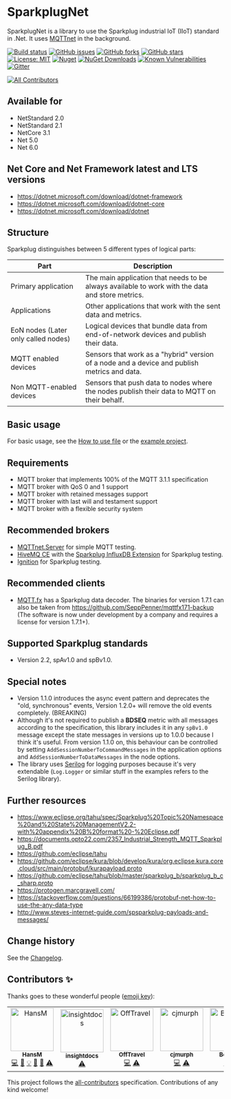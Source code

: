 SparkplugNet
====================================

SparkplugNet is a library to use the Sparkplug industrial IoT (IIoT) standard in .Net. It uses [MQTTnet](https://github.com/chkr1011/MQTTnet) in the background.

[![Build status](https://ci.appveyor.com/api/projects/status/w6pu8fcav4n7651t?svg=true)](https://ci.appveyor.com/project/SeppPenner/sparkplugnet)
[![GitHub issues](https://img.shields.io/github/issues/SeppPenner/SparkplugNet.svg)](https://github.com/SeppPenner/SparkplugNet/issues)
[![GitHub forks](https://img.shields.io/github/forks/SeppPenner/SparkplugNet.svg)](https://github.com/SeppPenner/SparkplugNet/network)
[![GitHub stars](https://img.shields.io/github/stars/SeppPenner/SparkplugNet.svg)](https://github.com/SeppPenner/SparkplugNet/stargazers)
[![License: MIT](https://img.shields.io/badge/License-MIT-blue.svg)](https://raw.githubusercontent.com/SeppPenner/SparkplugNet/master/License.txt)
[![Nuget](https://img.shields.io/badge/SparkplugNet-Nuget-brightgreen.svg)](https://www.nuget.org/packages/SparkplugNet/)
[![NuGet Downloads](https://img.shields.io/nuget/dt/SparkplugNet.svg)](https://www.nuget.org/packages/SparkplugNet/)
[![Known Vulnerabilities](https://snyk.io/test/github/SeppPenner/SparkplugNet/badge.svg)](https://snyk.io/test/github/SeppPenner/SparkplugNet)
[![Gitter](https://badges.gitter.im/SparkplugNet/community.svg)](https://gitter.im/SparkplugNet/community?utm_source=badge&utm_medium=badge&utm_campaign=pr-badge)

<!-- ALL-CONTRIBUTORS-BADGE:START - Do not remove or modify this section -->
[![All Contributors](https://img.shields.io/badge/all_contributors-7-orange.svg?style=flat-square)](#contributors-)
<!-- ALL-CONTRIBUTORS-BADGE:END -->

## Available for
* NetStandard 2.0
* NetStandard 2.1
* NetCore 3.1
* Net 5.0
* Net 6.0

## Net Core and Net Framework latest and LTS versions
* https://dotnet.microsoft.com/download/dotnet-framework
* https://dotnet.microsoft.com/download/dotnet-core
* https://dotnet.microsoft.com/download/dotnet

## Structure
Sparkplug distinguishes between 5 different types of logical parts:

|Part|Description|
|-|-|
|Primary application|The main application that needs to be always available to work with the data and store metrics.|
|Applications|Other applications that work with the sent data and metrics.|
|EoN nodes (Later only called nodes)|Logical devices that bundle data from end-of-network devices and publish their data.|
|MQTT enabled devices|Sensors that work as a "hybrid" version of a node and a device and publish metrics and data.|
|Non MQTT-enabled devices|Sensors that push data to nodes where the nodes publish their data to MQTT on their behalf.|

## Basic usage
For basic usage, see the [How to use file](./HowToUse.md) or the [example project](https://github.com/SeppPenner/SparkplugNet/blob/master/src/SparkplugNet.Examples/Program.cs).

## Requirements
* MQTT broker that implements 100% of the MQTT 3.1.1 specification
* MQTT broker with QoS 0 and 1 support
* MQTT broker with retained messages support
* MQTT broker with last will and testament support
* MQTT broker with a flexible security system

## Recommended brokers
* [MQTTnet.Server](https://github.com/chkr1011/MQTTnet.Server) for simple MQTT testing.
* [HiveMQ CE](https://github.com/hivemq/hivemq-community-edition) with the [Sparkplug InfluxDB Extension](https://github.com/hivemq/hivemq-sparkplug-influxdb-extension/) for Sparkplug testing.
* [Ignition](https://inductiveautomation.com/ignition/) for Sparkplug testing.

## Recommended clients
* [MQTT.fx](http://www.mqttfx.jensd.de/) has a Sparkplug data decoder. The binaries for version 1.7.1 can also be taken from https://github.com/SeppPenner/mqttfx171-backup (The software is now under development by a company and requires a license for version 1.7.1+).

## Supported Sparkplug standards
* Version 2.2, spAv1.0 and spBv1.0.

## Special notes
* Version 1.1.0 introduces the async event pattern and deprecates the "old, synchronous" events, Version 1.2.0+ will remove the old events completely. (BREAKING)
* Although it's not required to publish a **BDSEQ** metric with all messages according to the specification,
this library includes it in any `spBv1.0` message except the state messages in versions up to 1.0.0 because I think it's useful.
From version 1.1.0 on, this behaviour can be controlled by setting `AddSessionNumberToCommandMessages` in the application options and `AddSessionNumberToDataMessages` in the node options.
* The library uses [Serilog](https://serilog.net/) for logging purposes because it's very extendable (`Log.Logger` or similar stuff in the examples refers to the Serilog library).

## Further resources
* https://www.eclipse.org/tahu/spec/Sparkplug%20Topic%20Namespace%20and%20State%20ManagementV2.2-with%20appendix%20B%20format%20-%20Eclipse.pdf
* https://documents.opto22.com/2357_Industrial_Strength_MQTT_Sparkplug_B.pdf
* https://github.com/eclipse/tahu
* https://github.com/eclipse/kura/blob/develop/kura/org.eclipse.kura.core.cloud/src/main/protobuf/kurapayload.proto
* https://github.com/eclipse/tahu/blob/master/sparkplug_b/sparkplug_b_c_sharp.proto
* https://protogen.marcgravell.com/
* https://stackoverflow.com/questions/66199386/protobuf-net-how-to-use-the-any-data-type
* http://www.steves-internet-guide.com/spsparkplug-payloads-and-messages/

Change history
--------------

See the [Changelog](https://github.com/SeppPenner/SparkplugNet/blob/master/Changelog.md).

## Contributors ✨

Thanks goes to these wonderful people ([emoji key](https://allcontributors.org/docs/en/emoji-key)):

<!-- ALL-CONTRIBUTORS-LIST:START - Do not remove or modify this section -->
<!-- prettier-ignore-start -->
<!-- markdownlint-disable -->
<table>
  <tbody>
    <tr>
      <td align="center"><a href="https://franzhuber23.blogspot.de/"><img src="https://avatars.githubusercontent.com/u/9639361?v=4?s=100" width="100px;" alt="HansM"/><br /><sub><b>HansM</b></sub></a><br /><a href="https://github.com/SeppPenner/SparkplugNet/commits?author=SeppPenner" title="Code">💻</a> <a href="https://github.com/SeppPenner/SparkplugNet/commits?author=SeppPenner" title="Documentation">📖</a> <a href="#example-SeppPenner" title="Examples">💡</a> <a href="#maintenance-SeppPenner" title="Maintenance">🚧</a> <a href="#projectManagement-SeppPenner" title="Project Management">📆</a> <a href="https://github.com/SeppPenner/SparkplugNet/commits?author=SeppPenner" title="Tests">⚠️</a></td>
      <td align="center"><a href="https://github.com/insightdocs"><img src="https://avatars.githubusercontent.com/u/23101485?v=4?s=100" width="100px;" alt="insightdocs"/><br /><sub><b>insightdocs</b></sub></a><br /><a href="https://github.com/SeppPenner/SparkplugNet/commits?author=insightdocs" title="Tests">⚠️</a></td>
      <td align="center"><a href="https://github.com/OffTravel"><img src="https://avatars.githubusercontent.com/u/19183574?v=4?s=100" width="100px;" alt="OffTravel"/><br /><sub><b>OffTravel</b></sub></a><br /><a href="https://github.com/SeppPenner/SparkplugNet/commits?author=OffTravel" title="Code">💻</a> <a href="https://github.com/SeppPenner/SparkplugNet/commits?author=OffTravel" title="Tests">⚠️</a></td>
      <td align="center"><a href="https://github.com/cjmurph"><img src="https://avatars.githubusercontent.com/u/2868949?v=4?s=100" width="100px;" alt="cjmurph"/><br /><sub><b>cjmurph</b></sub></a><br /><a href="https://github.com/SeppPenner/SparkplugNet/commits?author=cjmurph" title="Code">💻</a> <a href="https://github.com/SeppPenner/SparkplugNet/commits?author=cjmurph" title="Tests">⚠️</a></td>
      <td align="center"><a href="https://github.com/BoBiene"><img src="https://avatars.githubusercontent.com/u/23037659?v=4?s=100" width="100px;" alt="Bo Biene"/><br /><sub><b>Bo Biene</b></sub></a><br /><a href="https://github.com/SeppPenner/SparkplugNet/commits?author=BoBiene" title="Code">💻</a> <a href="https://github.com/SeppPenner/SparkplugNet/commits?author=BoBiene" title="Tests">⚠️</a></td>
      <td align="center"><a href="https://github.com/TimJoehnk"><img src="https://avatars.githubusercontent.com/u/93274944?v=4?s=100" width="100px;" alt="Tim Jöhnk"/><br /><sub><b>Tim Jöhnk</b></sub></a><br /><a href="https://github.com/SeppPenner/SparkplugNet/commits?author=TimJoehnk" title="Code">💻</a></td>
      <td align="center"><a href="https://github.com/Patrick2607"><img src="https://avatars.githubusercontent.com/u/9799823?v=4?s=100" width="100px;" alt="Patrick.GK"/><br /><sub><b>Patrick.GK</b></sub></a><br /><a href="https://github.com/SeppPenner/SparkplugNet/commits?author=Patrick2607" title="Code">💻</a> <a href="https://github.com/SeppPenner/SparkplugNet/commits?author=Patrick2607" title="Tests">⚠️</a> <a href="#infra-Patrick2607" title="Infrastructure (Hosting, Build-Tools, etc)">🚇</a></td>
    </tr>
  </tbody>
</table>

<!-- markdownlint-restore -->
<!-- prettier-ignore-end -->

<!-- ALL-CONTRIBUTORS-LIST:END -->

This project follows the [all-contributors](https://github.com/all-contributors/all-contributors) specification. Contributions of any kind welcome!